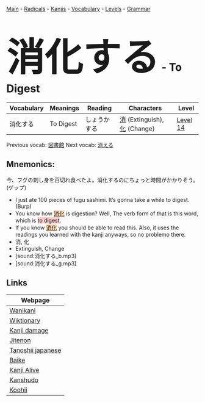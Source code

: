 <style> bigfont {font-size: 100px}</style>
[Main](../README.md) -
[Radicals](../radicals.md) -
[Kanjis](../kanjis.md) -
[Vocabulary](../vocabulary.md) -
[Levels](../levels.md) -
[Grammar](../grammar.md)
# <bigfont> 消化する</bigfont> - To Digest 

| Vocabulary | Meanings | Reading | Characters | Level |
| --- | --- | --- | --- | --- |
| 消化する | To Digest | しょうかする |  [消](../kanjis/消.md) (Extinguish), [化](../kanjis/化.md) (Change) | [Level 14](../levels/wk_level14.md) |

Previous vocab: [図書館](図書館.md) Next vocab: [消える](消える.md) 

## Mnemonics:
今、フグの刺し身を百切れ食べたよ。消化するのにちょっと時間がかかりそう。(ゲップ)
* I just ate 100 pieces of fugu sashimi. It’s gonna take a while to digest. (Burp)
* You know how <span style="background-color:#fed8b1"> [消化](https://jisho.org/search/消化)</span> is digestion? Well, The verb form of that is this word, which is <span style="background-color:#ffcccb"> to digest</span>.
* If you know <span style="background-color:#fed8b1"> [消化](https://jisho.org/search/消化)</span> you should be able to read this. Also, it uses the readings you learned with the kanji anyways, so no problemo there.
* 消, 化
* Extinguish, Change
* [sound:消化する_b.mp3]
* [sound:消化する_g.mp3]


## Links 

| Webpage |
| --- |
| [Wanikani          ](https://www.wanikani.com/kanji/消化する) |
| [Wiktionary        ](https://en.wiktionary.org/wiki/消化する) |
| [Kanji damage      ](http://www.kanjidamage.com/kanji/search?utf8=✓&q=消化する) |
| [Jitenon           ](https://jitenon.com/kanji/消化する) |
| [Tanoshii japanese ](https://www.tanoshiijapanese.com/dictionary/kanji.cfm?k=消化する) |
| [Baike             ](https://baike.baidu.com/item/消化する) |
| [Kanji Alive       ](https://app.kanjialive.com/消化する) |
| [Kanshudo          ](https://www.kanshudo.com/searchmn?q=消化する) |
| [Koohii            ](https://kanji.koohii.com/study/kanji/消化する) |
